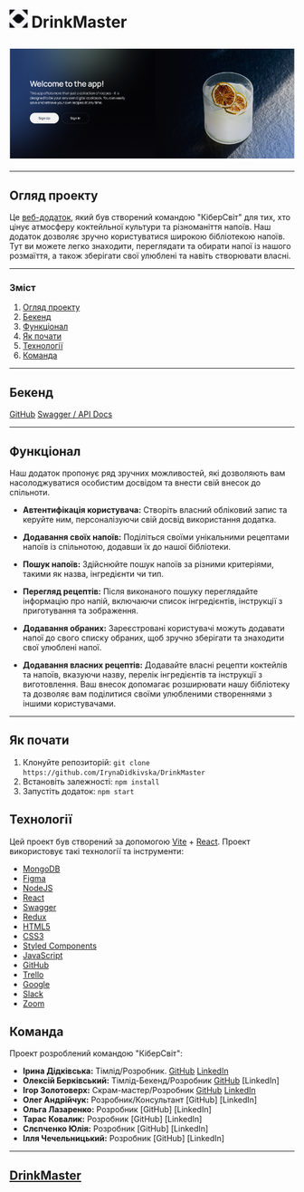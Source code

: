 # <img src="./public/logo.png" width="32" alt="React"> DrinkMaster

## <img src="./public/DrinkMaster.png" alt="React">

---

## Огляд проекту

Це [веб-додаток](https://drink-master-project.vercel.app/signin), який був створений командою "КіберСвіт" для тих, хто цінує атмосферу коктейльної культури та різноманіття напоїв. Наш додаток дозволяє зручно користуватися широкою бібліотекою напоїв. Тут ви можете легко знаходити, переглядати та обирати напої із нашого розмаїття, а також зберігати свої улюблені та навіть створювати власні.

---

### Зміст

1. [Огляд проекту](#огляд-проекту)
2. [Бекенд](#бекенд)
3. [Функціонал](#функціонал)
4. [Як почати](#як-почати)
5. [Технології](#технології)
6. [Команда](#команда)

---

## Бекенд

[GitHub](https://github.com/BerkovskiiAlex/Drink-master-project-backend)
[Swagger / API Docs](https://drink-master-service.onrender.com/api-docs/)

---

## Функціонал

Наш додаток пропонує ряд зручних можливостей, які дозволяють вам насолоджуватися особистим досвідом та внести свій внесок до спільноти.

- **Автентифікація користувача:** Створіть власний обліковий запис та керуйте ним, персоналізуючи свій досвід використання додатка.

- **Додавання своїх напоїв:** Поділіться своїми унікальними рецептами напоїв із спільнотою, додавши їх до нашої бібліотеки.

- **Пошук напоїв:** Здійснюйте пошук напоїв за різними критеріями, такими як назва, інгредієнти чи тип.

- **Перегляд рецептів:** Після виконаного пошуку переглядайте інформацію про напій, включаючи список інгредієнтів, інструкції з приготування та зображення.

- **Додавання обраних:** Зареєстровані користувачі можуть додавати напої до свого списку обраних, щоб зручно зберігати та знаходити свої улюблені напої.

- **Додавання власних рецептів:** Додавайте власні рецепти коктейлів та напоїв, вказуючи назву, перелік інгредієнтів та інструкції з виготовлення. Ваш внесок допомагає розширювати нашу бібліотеку та дозволяє вам поділитися своїми улюбленими створеннями з іншими користувачами.

---

## Як почати

1. Клонуйте репозиторій: `git clone https://github.com/IrynaDidkivska/DrinkMaster`
2. Встановіть залежності: `npm install`
3. Запустіть додаток: `npm start`

## Технології

Цей проект був створений за допомогою [Vite](https://vitejs.dev/) + [React](https://reactjs.org/).
Проект використовує такі технології та інструменти:

- [MongoDB](https://www.mongodb.com/)
- [Figma](https://www.figma.com/)
- [NodeJS](https://nodejs.org/)
- [React](https://reactjs.org/)
- [Swagger](https://swagger.io/)
- [Redux](https://redux.js.org/)
- [HTML5](https://developer.mozilla.org/en-US/docs/Web/Guide/HTML/HTML5)
- [CSS3](https://developer.mozilla.org/en-US/docs/Archive/CSS3)
- [Styled Components](https://styled-components.com/)
- [JavaScript](https://developer.mozilla.org/en-US/docs/Web/JavaScript)
- [GitHub](https://github.com/)
- [Trello](https://trello.com/)
- [Google](https://www.google.com/)
- [Slack](https://slack.com/)
- [Zoom](https://zoom.us/)

## Команда

Проект розроблений командою "КіберСвіт":

- **Ірина Дідківська:** Тімлід/Розробник.
  [GitHub](https://github.com/IrynaDidkivska)
  [LinkedIn]()
- **Олексій Берківський:** Тімлід-Бекенд/Розробник
  [GitHub](https://github.com/BerkovskiiAlex)
  [LinkedIn]
- **Ігор Золотоверх:** Скрам-мастер/Розробник
  [GitHub](https://github.com/IhorZolot)
  [LinkedIn](www.linkedin.com/in/ihor-zolotoverkh)
- **Олег Андрійчук:** Розробник/Консультант
  [GitHub]
  [LinkedIn]
- **Ольга Лазаренко:** Розробник
  [GitHub]
  [LinkedIn]
- **Тарас Ковалик:** Розробник
  [GitHub]
  [LinkedIn]
- **Слєпченко Юлія:** Розробник
  [GitHub]
  [LinkedIn]
- **Ілля Чечельницький:** Розробник
  [GitHub]
  [LinkedIn]

---

## [DrinkMaster](https://drink-master-project.vercel.app/signin)
